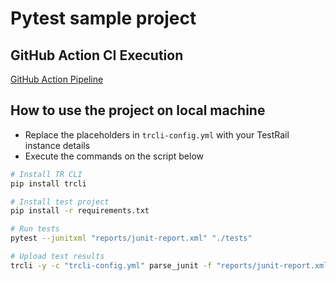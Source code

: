 # Pytest sample project

## GitHub Action CI Execution

[GitHub Action Pipeline](https://github.com/chrisfaragliaTestRail/python_testrail_integration/actions/workflows/run-all.yml)

## How to use the project on local machine

- Replace the placeholders in `trcli-config.yml` with your TestRail instance details
- Execute the commands on the script below

```sh
# Install TR CLI
pip install trcli

# Install test project
pip install -r requirements.txt

# Run tests
pytest --junitxml "reports/junit-report.xml" "./tests"

# Upload test results
trcli -y -c "trcli-config.yml" parse_junit -f "reports/junit-report.xml"
```
